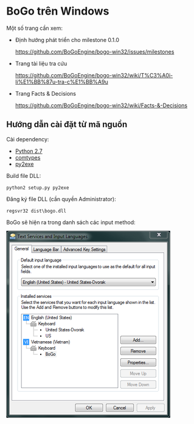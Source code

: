 ﻿BoGo trên Windows
=================

Một số trang cần xem:

* Định hướng phát triển cho milestone 0.1.0

  https://github.com/BoGoEngine/bogo-win32/issues/milestones

* Trang tài liệu tra cứu

  https://github.com/BoGoEngine/bogo-win32/wiki/T%C3%A0i-li%E1%BB%87u-tra-c%E1%BB%A9u

* Trang Facts & Decisions

  https://github.com/BoGoEngine/bogo-win32/wiki/Facts-&-Decisions

## Hướng dẫn cài đặt từ mã nguồn

Cài dependency:

* [Python 2.7](http://www.python.org/getit/)
* [comtypes](http://sourceforge.net/projects/comtypes/)
* [py2exe](http://www.py2exe.org/)

Build file DLL:

    python2 setup.py py2exe

Đăng ký file DLL (cần quyền Administrator):

    regsvr32 dist\bogo.dll

BoGo sẽ hiện ra trong danh sách các input method:

![BoGo](misc/registered.png)
